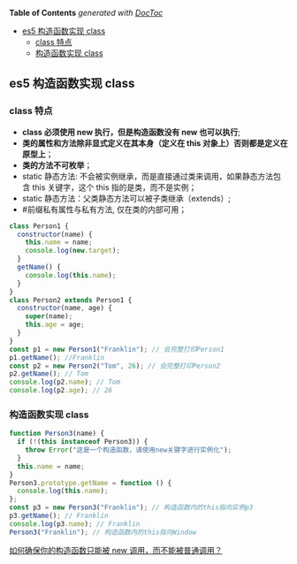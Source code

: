 <!-- START doctoc generated TOC please keep comment here to allow auto update -->
<!-- DON'T EDIT THIS SECTION, INSTEAD RE-RUN doctoc TO UPDATE -->
**Table of Contents**  *generated with [DocToc](https://github.com/thlorenz/doctoc)*

- [es5 构造函数实现 class](#es5-%E6%9E%84%E9%80%A0%E5%87%BD%E6%95%B0%E5%AE%9E%E7%8E%B0-class)
  - [class 特点](#class-%E7%89%B9%E7%82%B9)
  - [构造函数实现 class](#%E6%9E%84%E9%80%A0%E5%87%BD%E6%95%B0%E5%AE%9E%E7%8E%B0-class)

<!-- END doctoc generated TOC please keep comment here to allow auto update -->

## es5 构造函数实现 class

### class 特点

- **class 必须使用 new 执行，但是构造函数没有 new 也可以执行**;
- **类的属性和方法除非显式定义在其本身（定义在 this 对象上）否则都是定义在原型上**；
- **类的方法不可枚举**；
- static 静态方法: 不会被实例继承，而是直接通过类来调用，如果静态方法包含 this 关键字，这个 this 指的是类，而不是实例；
- static 静态方法：父类静态方法可以被子类继承（extends）;
- #前缀私有属性与私有方法, 仅在类的内部可用；

```javascript
class Person1 {
  constructor(name) {
    this.name = name;
    console.log(new.target);
  }
  getName() {
    console.log(this.name);
  }
}
class Person2 extends Person1 {
  constructor(name, age) {
    super(name);
    this.age = age;
  }
}
const p1 = new Person1("Franklin"); // 会完整打印Person1
p1.getName(); //Franklin
const p2 = new Person2("Tom", 26); // 会完整打印Person2
p2.getName(); // Tom
console.log(p2.name); // Tom
console.log(p2.age); // 26
```

### 构造函数实现 class

```javascript
function Person3(name) {
  if (!(this instanceof Person3)) {
    throw Error("这是一个构造函数，请使用new关键字进行实例化");
  }
  this.name = name;
}
Person3.prototype.getName = function () {
  console.log(this.name);
};
const p3 = new Person3("Franklin"); // 构造函数内的this指向实例p3
p3.getName(); // Franklin
console.log(p3.name); // Franklin
Person3("Franklin"); // 构造函数内的this指向Window
```

[如何确保你的构造函数只能被 new 调用，而不能被普通调用？](https://developer.aliyun.com/article/904939)
